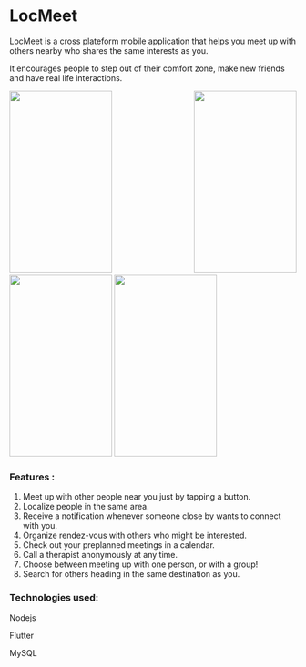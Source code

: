 # LocMeet

LocMeet is a cross plateform mobile application that helps you meet up with others nearby who shares the same interests as you.

It encourages people to step out of their comfort zone, make new friends and have real life interactions.

<p align="justify">
<img src="https://raw.githubusercontent.com/ShathaCodes/LocMeet/main/start.png" width="180" height="320" />

<img src="https://raw.githubusercontent.com/ShathaCodes/LocMeet/main/login.png" width="180" height="320" />

<img src="https://raw.githubusercontent.com/ShathaCodes/LocMeet/main/map.png" width="180" height="320" />

<img src="https://raw.githubusercontent.com/ShathaCodes/LocMeet/main/calendar.png" width="180" height="320" />
</p>

### Features :
1. Meet up with other people near you just by tapping a button.
2. Localize people in the same area.
3. Receive a notification whenever someone close by wants to connect with you.
4. Organize rendez-vous with others who might be interested.
5. Check out your preplanned meetings in a calendar.
6. Call a therapist anonymously at any time.
7. Choose between meeting up with one person, or with a group!
8. Search for others heading in the same destination as you.

### Technologies used: 
Nodejs 

Flutter 

MySQL
